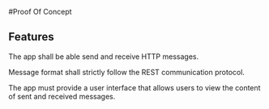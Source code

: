 #Proof Of Concept

## Features
The app shall be able send and receive HTTP messages.

Message format shall strictly follow the REST communication protocol.

The app must provide a user interface that allows users to view the content of sent and received messages.